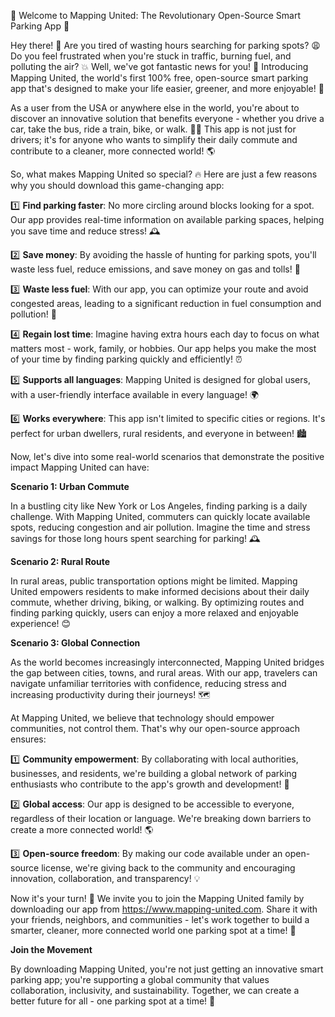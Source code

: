 🚨 Welcome to Mapping United: The Revolutionary Open-Source Smart Parking App 🚨

Hey there! 👋 Are you tired of wasting hours searching for parking spots? 😩 Do you feel frustrated when you're stuck in traffic, burning fuel, and polluting the air? 💥 Well, we've got fantastic news for you! 🎉 Introducing Mapping United, the world's first 100% free, open-source smart parking app that's designed to make your life easier, greener, and more enjoyable! 🌟

As a user from the USA or anywhere else in the world, you're about to discover an innovative solution that benefits everyone - whether you drive a car, take the bus, ride a train, bike, or walk. 🚂💨 This app is not just for drivers; it's for anyone who wants to simplify their daily commute and contribute to a cleaner, more connected world! 🌎

So, what makes Mapping United so special? 🔥 Here are just a few reasons why you should download this game-changing app:

1️⃣ **Find parking faster**: No more circling around blocks looking for a spot. Our app provides real-time information on available parking spaces, helping you save time and reduce stress! 🕰️

2️⃣ **Save money**: By avoiding the hassle of hunting for parking spots, you'll waste less fuel, reduce emissions, and save money on gas and tolls! 💸

3️⃣ **Waste less fuel**: With our app, you can optimize your route and avoid congested areas, leading to a significant reduction in fuel consumption and pollution! 🌈

4️⃣ **Regain lost time**: Imagine having extra hours each day to focus on what matters most - work, family, or hobbies. Our app helps you make the most of your time by finding parking quickly and efficiently! ⏰

5️⃣ **Supports all languages**: Mapping United is designed for global users, with a user-friendly interface available in every language! 🌍

6️⃣ **Works everywhere**: This app isn't limited to specific cities or regions. It's perfect for urban dwellers, rural residents, and everyone in between! 🏙️

Now, let's dive into some real-world scenarios that demonstrate the positive impact Mapping United can have:

**Scenario 1: Urban Commute**

In a bustling city like New York or Los Angeles, finding parking is a daily challenge. With Mapping United, commuters can quickly locate available spots, reducing congestion and air pollution. Imagine the time and stress savings for those long hours spent searching for parking! 🕰️

**Scenario 2: Rural Route**

In rural areas, public transportation options might be limited. Mapping United empowers residents to make informed decisions about their daily commute, whether driving, biking, or walking. By optimizing routes and finding parking quickly, users can enjoy a more relaxed and enjoyable experience! 😊

**Scenario 3: Global Connection**

As the world becomes increasingly interconnected, Mapping United bridges the gap between cities, towns, and rural areas. With our app, travelers can navigate unfamiliar territories with confidence, reducing stress and increasing productivity during their journeys! 🗺️

At Mapping United, we believe that technology should empower communities, not control them. That's why our open-source approach ensures:

1️⃣ **Community empowerment**: By collaborating with local authorities, businesses, and residents, we're building a global network of parking enthusiasts who contribute to the app's growth and development! 🌈

2️⃣ **Global access**: Our app is designed to be accessible to everyone, regardless of their location or language. We're breaking down barriers to create a more connected world! 🌎

3️⃣ **Open-source freedom**: By making our code available under an open-source license, we're giving back to the community and encouraging innovation, collaboration, and transparency! 💡

Now it's your turn! 🎉 We invite you to join the Mapping United family by downloading our app from https://www.mapping-united.com. Share it with your friends, neighbors, and communities - let's work together to build a smarter, cleaner, more connected world one parking spot at a time! 💪

**Join the Movement**

By downloading Mapping United, you're not just getting an innovative smart parking app; you're supporting a global community that values collaboration, inclusivity, and sustainability. Together, we can create a better future for all - one parking spot at a time! 🌟